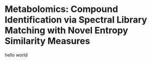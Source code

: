 # Metabolomics: Compound Identification via Spectral Library Matching with Novel Entropy Similarity Measures

hello world


